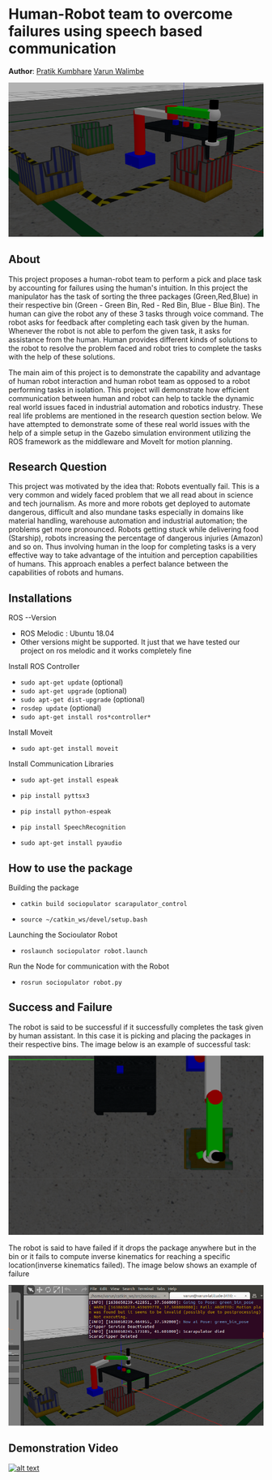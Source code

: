 # Human-Robot team to overcome failures using speech based communication

**Author**: [Pratik Kumbhare](https://github.com/Pratik-94)   [Varun Walimbe](https://github.com/varun7860) 

![node_graph](assets/workspace.png)

## About 
This project proposes a human-robot team to perform a pick and place task by accounting for failures using the human's intuition. In this project the manipulator has the task of sorting the three packages (Green,Red,Blue) in their respective bin (Green - Green Bin, Red - Red Bin, Blue - Blue Bin). The human can give the robot any of these 3 tasks through voice command. The robot asks for feedback after completing each task given by the human. Whenever the robot is not able to perfom the given task, it asks for assistance from the human. Human provides different kinds of solutions to the robot to resolve the problem faced and robot tries to complete the tasks with the help of these solutions.

The main aim of this project is to demonstrate the capability and advantage of human robot interaction and human robot team as opposed to a robot performing tasks in isolation. This project will demonstrate how efficient communication between human and robot can help to tackle the dynamic real world issues faced in industrial automation and robotics industry. These real life problems are mentioned in the research question section below. We have attempted to demonstrate some of these real world issues with the help of a simple setup in the Gazebo simulation environment utilizing the ROS framework as the middleware and MoveIt for motion planning.

## Research Question

This project was motivated by the idea that: Robots eventually fail. This is a very common and widely faced problem that we all read about in science and tech journalism. As more and more robots get deployed to automate dangerous, difficult and also mundane tasks especially in domains like material handling, warehouse automation and industrial automation; the problems get more pronounced. Robots getting stuck while delivering food (Starship), robots increasing the percentage of dangerous injuries (Amazon) and so on. Thus involving human in the loop for completing tasks is a very effective way to take advantage of the intuition and perception capabilities of humans. This approach enables a perfect balance between the capabilities of robots and humans.

## Installations
ROS --Version

- ROS Melodic : Ubuntu 18.04
- Other versions might be supported. It just that we have tested our project on ros melodic and it works completely fine

Install ROS Controller

- `sudo apt-get update` (optional)
- `sudo apt-get upgrade` (optional)
- `sudo apt-get dist-upgrade` (optional)
- `rosdep update` (optional)
- `sudo apt-get install ros*controller*`

Install Moveit

- `sudo apt-get install moveit`

Install Communication Libraries

- `sudo apt-get install espeak`

- `pip install pyttsx3`

- `pip install python-espeak`

- `pip install SpeechRecognition`

- `sudo apt-get install pyaudio`

## How to use the package

Building the package

- `catkin build sociopulator scarapulator_control`

- `source ~/catkin_ws/devel/setup.bash`

Launching the Socioulator Robot

- `roslaunch sociopulator robot.launch`

Run the Node for communication with the Robot

- `rosrun sociopulator robot.py`


## Success and Failure

The robot is said to be successful if it successfully completes the task given by human assistant. In this case it is picking and placing the packages in their respective bins. The image below is an example of successful task:

![node_graph](assets/success.png)

The robot is said to have failed if it drops the package anywhere but in the bin or it fails to compute inverse kinematics for reaching a specific location(inverse kinematics failed). The image below shows an example of failure

![node_graph](assets/Failure.png)

## Demonstration Video

[![alt text][1]][2]

[1]: https://github.com/varun7860/Sociopulator/blob/main/assets/video.png
[2]: https://youtu.be/KC46ZoKCMt0

